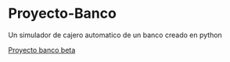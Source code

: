 # Proyecto-Banco

Un simulador de cajero automatico de un banco creado en python

[Proyecto banco beta](https://github.com/Rasphy2009/Proyecto-Banco/releases/tag/Beta)
